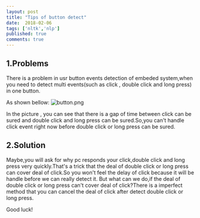 ```yaml
---
layout: post
title: "Tips of button detect"
date:  2018-02-06
tags: ['nltk','nlp']
published: true
comments: true
---
```


## 1.Problems

  There is a problem in usr button events detection of embeded system,when you need to detect multi events(such as click , double click and long press) in one button.

  As shown bellow:
![button.png](/assets/images/posts/button.png)

  In the picture , you can see that there is a gap of time between click can be sured and double click and long press can be sured.So,you can't handle click event right now before double click or long press can be sured.

## 2.Solution

  Maybe,you will ask for why pc responds your click,double click and long press very quickly.That's a trick that the deal of double click or long press can cover deal of click.So you won't feel the delay of click because it will be handle before we can really detect it.
  But what can we do,if the deal of double click or long press can't cover deal of click?There is a imperfect method that you can cancel the deal of click after detect double click or long press.

  Good luck!
